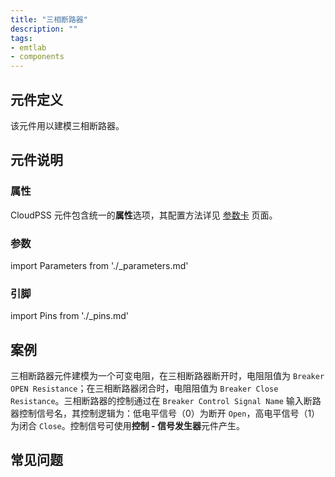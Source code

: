 ```yaml
---
title: "三相断路器"
description: ""
tags:
- emtlab
- components
---
```


## 元件定义

该元件用以建模三相断路器。

## 元件说明



### 属性

CloudPSS 元件包含统一的**属性**选项，其配置方法详见 [参数卡](docs/documents/software/10-xstudio/20-simstudio/40-workbench/20-function-zone/30-design-tab/30-param-panel/index.md) 页面。

### 参数

import Parameters from './_parameters.md'

<Parameters/>

### 引脚

import Pins from './_pins.md'

<Pins/>

## 案例
三相断路器元件建模为一个可变电阻，在三相断路器断开时，电阻阻值为 `Breaker OPEN Resistance`；在三相断路器闭合时，电阻阻值为 `Breaker Close Resistance`。三相断路器的控制通过在 `Breaker Control Signal Name` 输入断路器控制信号名，其控制逻辑为：低电平信号（0）为断开 `Open`，高电平信号（1）为闭合 `Close`。控制信号可使用**控制 - 信号发生器**元件产生。

## 常见问题

